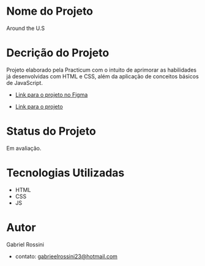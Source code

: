 # Nome do Projeto

Around the U.S

# Decrição do Projeto

Projeto elaborado pela Practicum com o intuito de aprimorar as habilidades já desenvolvidas com HTML e CSS, além da aplicação de conceitos básicos de JavaScript.

* [Link para o projeto no Figma](https://www.figma.com/file/XfB6BSINvliub43JgKza1e/WEB.-Sprint-4.-Around-The-U.S.-desktop-%2B-mobile-pt)

* [Link para o projeto](https://gabrieelrossini.github.io/web_project_4_ptbr/)

# Status do Projeto

Em avaliação.

# Tecnologias Utilizadas

- HTML
- CSS
- JS

# Autor

Gabriel Rossini

- contato: gabrieelrossini23@hotmail.com